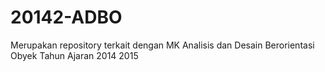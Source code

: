 # 20142-ADBO
Merupakan repository terkait dengan MK Analisis dan Desain Berorientasi Obyek Tahun Ajaran 2014 2015 
